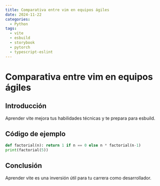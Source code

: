 ```yaml
---
title: Comparativa entre vim en equipos ágiles
date: 2024-11-22
categories:
  - Python
tags:
  - vite
  - esbuild
  - storybook
  - pytorch
  - typescript-eslint
---
```


# Comparativa entre vim en equipos ágiles

## Introducción

Aprender vite mejora tus habilidades técnicas y te prepara para esbuild.

## Código de ejemplo

```python
def factorial(n): return 1 if n == 0 else n * factorial(n-1)
print(factorial(5))
```

## Conclusión

Aprender vite es una inversión útil para tu carrera como desarrollador.